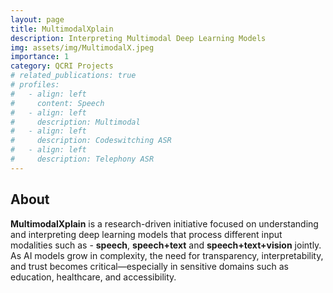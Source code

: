 ```yaml
---
layout: page
title: MultimodalXplain
description: Interpreting Multimodal Deep Learning Models
img: assets/img/MultimodalX.jpeg
importance: 1
category: QCRI Projects
# related_publications: true
# profiles:
#   - align: left
#     content: Speech 
#   - align: left
#     description: Multimodal  
#   - align: left    
#     description: Codeswitching ASR
#   - align: left
#     description: Telephony ASR    
---
```

<style>
.bubble {
    display: inline-block;
    padding: 5px 10px;
    margin: 5px;
    border-radius: 15px;
    background-color: #f0f0f0; /* Default background color */
    color: #333;
    font-size: 18px;
    font-weight: bold
}

.bubble.blue {
    background-color: #007bff;
    color: white;
}

.bubble.green {
    background-color: #28a745;
    color: white;
}

.bubble.red {
    background-color: #dc3545;
    color: white;
}

.bubble.gray {
    background-color: #999999;
    color: white;
}

.bubble.pink {
    background-color: #ffdddd;
    color: white;
}
/* .bubble.white { */
    /* background-color: #008080; */
    /* color: white; */
/* } */

</style>

## About

**MultimodalXplain** is a research-driven initiative focused on understanding and interpreting deep learning models that process different input modalities such as - **speech**, **speech+text** and **speech+text+vision** jointly. As AI models grow in complexity, the need for transparency, interpretability, and trust becomes critical—especially in sensitive domains such as education, healthcare, and accessibility.
